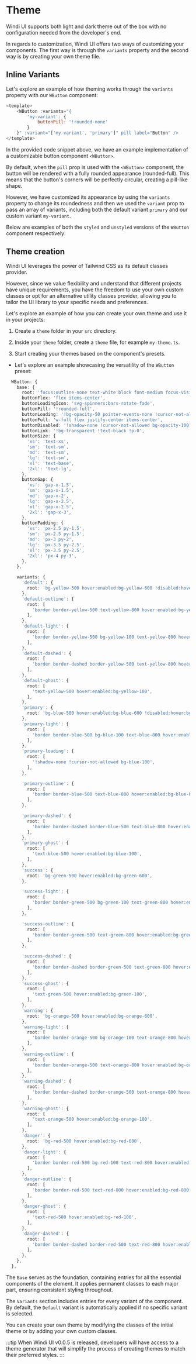 # Theme

Windi UI supports both light and dark theme out of the box with no configuration needed from the developer's end.

In regards to customization, Windi UI offers two ways of customizing your components.
The first way is through the `variants` property and the second way is by creating your own theme file.

## Inline Variants

Let's explore an example of how theming works through the `variants` property with our `WButton` component:

```js
<template>
    <WButton :variants="{
        'my-variant': {
            buttonPill: '!rounded-none'
        }
    }" :variant="['my-variant', 'primary']" pill label="Button" />
</template>
```

In the provided code snippet above, we have an example implementation of a customizable button component `<WButton>`.

By default, when the `pill` prop is used with the `<WButton>` component, the button will be rendered with a fully rounded appearance (rounded-full). This means that the button's corners will be perfectly circular, creating a pill-like shape.

However, we have customized its appearance by using the `variants` property to change its roundedness and then we used the `variant` prop to pass an array of variants, including both the default variant `primary` and our custom variant `my-variant`.

Below are examples of both the `styled` and `unstyled` versions of the `WButton` component respectively:

<demo src="../../components/Theme/WButtonThemed.vue" />

## Theme creation


Windi UI leverages the power of Tailwind CSS as its default classes provider. 

However, since we value flexibility and understand that different projects have unique requirements, you have the freedom to use your own custom classes or opt for an alternative utility classes provider, allowing you to tailor the UI library to your specific needs and preferences.

Let's explore an example of how you can create your own theme and use it in your projects:

1. Create a `theme` folder in your `src` directory.

2. Inside your `theme` folder, create a `theme` file, for example `my-theme.ts`.

3. Start creating your themes based on the component's presets.

- Let's explore an example showcasing the versatility of the `WButton` preset:


```ts
  WButton: {
    base: {
      root: 'focus:outline-none text-white block font-medium focus-visible:outline-0 rounded-md disabled:cursor-not-allowed disabled:opacity-75 flex-shrink-0 transition-all duration-200 ease-in',
      buttonFlex: 'flex items-center',
      buttonLoadingIcon: 'svg-spinners:bars-rotate-fade',
      buttonPill: '!rounded-full',
      buttonLoading: '!bg-opacity-50 pointer-events-none !cursor-not-allowed !hover:bg-opacity-50 inline-flex items-center',
      buttonFull: 'w-full flex justify-center items-center',
      buttonDisabled: '!shadow-none !cursor-not-allowed bg-opacity-100',
      buttonLink: '!bg-transparent !text-black !p-0',
      buttonSize: {
        'xs': 'text-xs',
        'sm': 'text-sm',
        'md': 'text-sm',
        'lg': 'text-sm',
        'xl': 'text-base',
        '2xl': 'text-lg',
      },
      buttonGap: {
        'xs': 'gap-x-1.5',
        'sm': 'gap-x-1.5',
        'md': 'gap-x-2',
        'lg': 'gap-x-2.5',
        'xl': 'gap-x-2.5',
        '2xl': 'gap-x-3',
      },
      buttonPadding: {
        'xs': 'px-2.5 py-1.5',
        'sm': 'px-2.5 py-1.5',
        'md': 'px-3 py-2',
        'lg': 'px-3.5 py-2.5',
        'xl': 'px-3.5 py-2.5',
        '2xl': 'px-4 py-3',
      },
    },

    variants: {
      'default': {
        root: 'bg-yellow-500 hover:enabled:bg-yellow-600 !disabled:hover:bg-yellow-100',
      },
      'default-outline': {
        root: [
          'border border-yellow-500 text-yellow-800 hover:enabled:bg-yellow-800 hover:enabled:text-white duration-200 ease-in',
        ],
      },
      'default-light': {
        root: [
          'border border-yellow-500 bg-yellow-100 text-yellow-800 hover:enabled:bg-yellow-800 hover:enabled:text-white duration-200 ease-in',
        ],
      },
      'default-dashed': {
        root: [
          'border border-dashed border-yellow-500 text-yellow-800 hover:enabled:bg-yellow-800 hover:enabled:text-white duration-200 ease-in',
        ],
      },
      'default-ghost': {
        root: [
          'text-yellow-500 hover:enabled:bg-yellow-100',
        ],
      },
      'primary': {
        root: 'bg-blue-500 hover:enabled:bg-blue-600 !disabled:hover:bg-blue-100',
      },
      'primary-light': {
        root: [
          'border border-blue-500 bg-blue-100 text-blue-800 hover:enabled:bg-blue-800 hover:enabled:text-white duration-200 ease-in',
        ],
      },
      'primary-loading': {
        root: [
          '!shadow-none !cursor-not-allowed bg-blue-100',
        ],
      },

      'primary-outline': {
        root: [
          'border border-blue-500 text-blue-800 hover:enabled:bg-blue-800 hover:enabled:text-white duration-200 ease-in',
        ],
      },

      'primary-dashed': {
        root: [
          'border border-dashed border-blue-500 text-blue-800 hover:enabled:bg-blue-800 hover:enabled:text-white duration-200 ease-in',
        ],
      },
      'primary-ghost': {
        root: [
          'text-blue-500 hover:enabled:bg-blue-100',
        ],
      },
      'success': {
        root: 'bg-green-500 hover:enabled:bg-green-600',
      },

      'success-light': {
        root: [
          'border border-green-500 bg-green-100 text-green-800 hover:enabled:bg-green-800 hover:enabled:text-white duration-200 ease-in',
        ],
      },

      'success-outline': {
        root: [
          'border border-green-500 text-green-800 hover:enabled:bg-green-800 hover:enabled:text-white duration-200 ease-in',
        ],
      },

      'success-dashed': {
        root: [
          'border border-dashed border-green-500 text-green-800 hover:enabled:bg-green-800 hover:enabled:text-white duration-200 ease-in',
        ],
      },
      'success-ghost': {
        root: [
          'text-green-500 hover:enabled:bg-green-100',
        ],
      },
      'warning': {
        root: 'bg-orange-500 hover:enabled:bg-orange-600',
      },
      'warning-light': {
        root: [
          'border border-orange-500 bg-orange-100 text-orange-800 hover:enabled:bg-orange-800 hover:enabled:text-white duration-200 ease-in',
        ],
      },
      'warning-outline': {
        root: [
          'border border-orange-500 text-orange-800 hover:enabled:bg-orange-800 hover:enabled:text-white duration-200 ease-in',
        ],
      },
      'warning-dashed': {
        root: [
          'border border-dashed border-orange-500 text-orange-800 hover:enabled:bg-orange-800 hover:enabled:text-white duration-200 ease-in',
        ],
      },
      'warning-ghost': {
        root: [
          'text-orange-500 hover:enabled:bg-orange-100',
        ],
      },
      'danger': {
        root: 'bg-red-500 hover:enabled:bg-red-600',
      },
      'danger-light': {
        root: [
          'border border-red-500 bg-red-100 text-red-800 hover:enabled:bg-red-800 hover:enabled:text-white duration-200 ease-in',
        ],
      },
      'danger-outline': {
        root: [
          'border border-red-500 text-red-800 hover:enabled:bg-red-800 hover:enabled:text-white duration-200 ease-in',
        ],
      },
      'danger-ghost': {
        root: [
          'text-red-500 hover:enabled:bg-red-100',
        ],
      },
      'danger-dashed': {
        root: [
          'border border-dashed border-red-500 text-red-800 hover:enabled:bg-red-800 hover:enabled:text-white duration-200 ease-in',
        ],
      },
    },
  },

```

The `Base` serves as the foundation, containing entries for all the essential components of the element. It applies permanent classes to each major part, ensuring consistent styling throughout.

The `Variants` section includes entries for every variant of the component. By default, the `Default` variant is automatically applied if no specific variant is selected. 

You can create your own theme by modifying the classes of the initial theme or by adding your own custom classes.

:::tip
When Windi UI v0.0.5 is released, developers will have access to a theme generator that will simplify the process of creating themes to match their preferred styles.
:::
